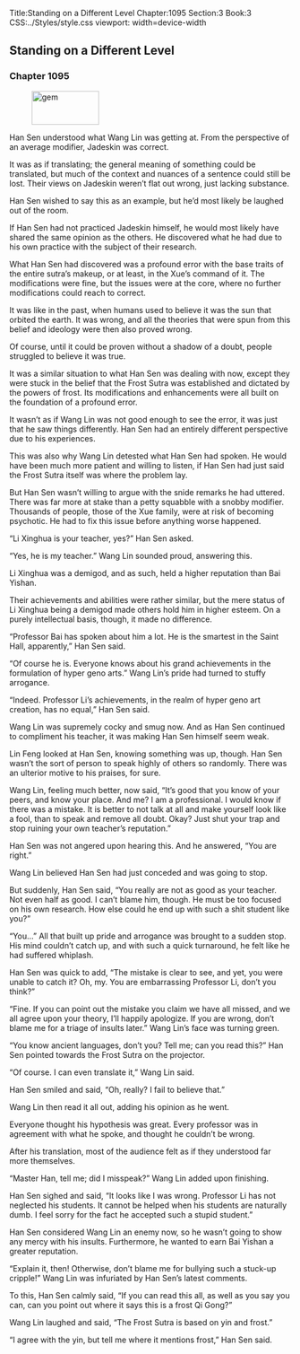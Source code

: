 Title:Standing on a Different Level 
Chapter:1095 
Section:3 
Book:3 
CSS:../Styles/style.css 
viewport: width=device-width
  
## Standing on a Different Level
### Chapter 1095 
<figure>
	<img src="../Images/gem.gif" alt="gem" id="gem" width="120" height="60" />
</figure>
  

  
  Han Sen understood what Wang Lin was getting at. From the perspective of an average modifier, Jadeskin was correct.

It was as if translating; the general meaning of something could be translated, but much of the context and nuances of a sentence could still be lost. Their views on Jadeskin weren’t flat out wrong, just lacking substance.

Han Sen wished to say this as an example, but he’d most likely be laughed out of the room.

If Han Sen had not practiced Jadeskin himself, he would most likely have shared the same opinion as the others. He discovered what he had due to his own practice with the subject of their research.

What Han Sen had discovered was a profound error with the base traits of the entire sutra’s makeup, or at least, in the Xue’s command of it. The modifications were fine, but the issues were at the core, where no further modifications could reach to correct.

It was like in the past, when humans used to believe it was the sun that orbited the earth. It was wrong, and all the theories that were spun from this belief and ideology were then also proved wrong.

Of course, until it could be proven without a shadow of a doubt, people struggled to believe it was true.

It was a similar situation to what Han Sen was dealing with now, except they were stuck in the belief that the Frost Sutra was established and dictated by the powers of frost. Its modifications and enhancements were all built on the foundation of a profound error.

It wasn’t as if Wang Lin was not good enough to see the error, it was just that he saw things differently. Han Sen had an entirely different perspective due to his experiences.

This was also why Wang Lin detested what Han Sen had spoken. He would have been much more patient and willing to listen, if Han Sen had just said the Frost Sutra itself was where the problem lay.

But Han Sen wasn’t willing to argue with the snide remarks he had uttered. There was far more at stake than a petty squabble with a snobby modifier. Thousands of people, those of the Xue family, were at risk of becoming psychotic. He had to fix this issue before anything worse happened.

“Li Xinghua is your teacher, yes?” Han Sen asked.

“Yes, he is my teacher.” Wang Lin sounded proud, answering this.

Li Xinghua was a demigod, and as such, held a higher reputation than Bai Yishan.

Their achievements and abilities were rather similar, but the mere status of Li Xinghua being a demigod made others hold him in higher esteem. On a purely intellectual basis, though, it made no difference.

“Professor Bai has spoken about him a lot. He is the smartest in the Saint Hall, apparently,” Han Sen said.

“Of course he is. Everyone knows about his grand achievements in the formulation of hyper geno arts.” Wang Lin’s pride had turned to stuffy arrogance.

“Indeed. Professor Li’s achievements, in the realm of hyper geno art creation, has no equal,” Han Sen said.

Wang Lin was supremely cocky and smug now. And as Han Sen continued to compliment his teacher, it was making Han Sen himself seem weak.

Lin Feng looked at Han Sen, knowing something was up, though. Han Sen wasn’t the sort of person to speak highly of others so randomly. There was an ulterior motive to his praises, for sure.

Wang Lin, feeling much better, now said, “It’s good that you know of your peers, and know your place. And me? I am a professional. I would know if there was a mistake. It is better to not talk at all and make yourself look like a fool, than to speak and remove all doubt. Okay? Just shut your trap and stop ruining your own teacher’s reputation.”

Han Sen was not angered upon hearing this. And he answered, “You are right.”

Wang Lin believed Han Sen had just conceded and was going to stop.

But suddenly, Han Sen said, “You really are not as good as your teacher. Not even half as good. I can’t blame him, though. He must be too focused on his own research. How else could he end up with such a shit student like you?”

“You…” All that built up pride and arrogance was brought to a sudden stop. His mind couldn’t catch up, and with such a quick turnaround, he felt like he had suffered whiplash.

Han Sen was quick to add, “The mistake is clear to see, and yet, you were unable to catch it? Oh, my. You are embarrassing Professor Li, don’t you think?”

“Fine. If you can point out the mistake you claim we have all missed, and we all agree upon your theory, I’ll happily apologize. If you are wrong, don’t blame me for a triage of insults later.” Wang Lin’s face was turning green.

“You know ancient languages, don’t you? Tell me; can you read this?” Han Sen pointed towards the Frost Sutra on the projector.

“Of course. I can even translate it,” Wang Lin said.

Han Sen smiled and said, “Oh, really? I fail to believe that.”

Wang Lin then read it all out, adding his opinion as he went.

Everyone thought his hypothesis was great. Every professor was in agreement with what he spoke, and thought he couldn’t be wrong.

After his translation, most of the audience felt as if they understood far more themselves.

“Master Han, tell me; did I misspeak?” Wang Lin added upon finishing.

Han Sen sighed and said, “It looks like I was wrong. Professor Li has not neglected his students. It cannot be helped when his students are naturally dumb. I feel sorry for the fact he accepted such a stupid student.”

Han Sen considered Wang Lin an enemy now, so he wasn’t going to show any mercy with his insults. Furthermore, he wanted to earn Bai Yishan a greater reputation.

“Explain it, then! Otherwise, don’t blame me for bullying such a stuck-up cripple!” Wang Lin was infuriated by Han Sen’s latest comments.

To this, Han Sen calmly said, “If you can read this all, as well as you say you can, can you point out where it says this is a frost Qi Gong?”

Wang Lin laughed and said, “The Frost Sutra is based on yin and frost.”

“I agree with the yin, but tell me where it mentions frost,” Han Sen said.
